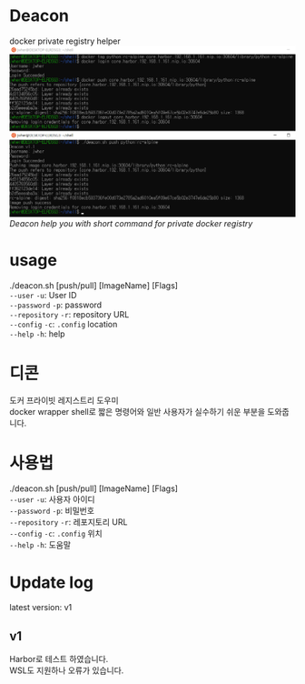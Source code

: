 # Deacon

docker private registry helper  
![alt](deacon.png)  
*Deacon help you with  short command for private docker registry*

# usage
./deacon.sh [push/pull] [ImageName] [Flags]  
`--user`       `-u`: User ID  
`--password`   `-p`: password  
`--repository` `-r`: repository URL  
`--config`     `-c`: `.config` location  
`--help`       `-h`: help  

# 디콘

도커 프라이빗 레지스트리 도우미  
docker wrapper shell로 짧은 명령어와 일반 사용자가 실수하기 쉬운 부분을 도와줍니다.  

# 사용법
./deacon.sh [push/pull] [ImageName] [Flags]  
`--user`       `-u`: 사용자 아이디  
`--password`   `-p`: 비밀번호  
`--repository` `-r`: 레포지토리 URL  
`--config`     `-c`: `.config` 위치  
`--help`       `-h`: 도움말  

# Update log
latest version: v1  
## v1
Harbor로 테스트 하였습니다.  
WSL도 지원하나 오류가 있습니다.  
